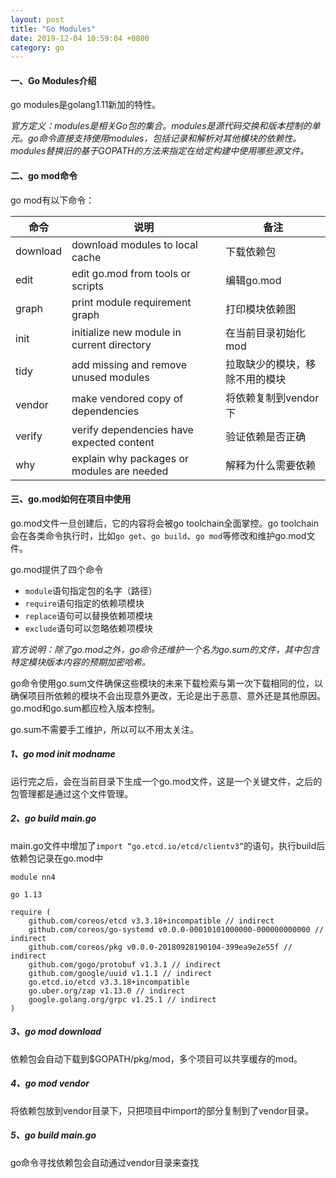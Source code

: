 ```yaml
---
layout: post
title: "Go Modules"
date: 2019-12-04 10:59:04 +0800
category: go
---
```


#### 一、Go Modules介绍

go modules是golang1.11新加的特性。

*官方定义：modules是相关Go包的集合。modules是源代码交换和版本控制的单元。go命令直接支持使用modules，包括记录和解析对其他模块的依赖性。modules替换旧的基于GOPATH的方法来指定在给定构建中使用哪些源文件。*

#### 二、go mod命令

go mod有以下命令：

| 命令     | 说明                                       | 备注                           |
| -------- | ------------------------------------------ | ------------------------------ |
| download | download modules to local cache            | 下载依赖包                     |
| edit     | edit go.mod from tools or scripts          | 编辑go.mod                     |
| graph    | print module requirement graph             | 打印模块依赖图                 |
| init     | initialize new module in current directory | 在当前目录初始化mod            |
| tidy     | add missing and remove unused modules      | 拉取缺少的模块，移除不用的模块 |
| vendor   | make vendored copy of dependencies         | 将依赖复制到vendor下           |
| verify   | verify dependencies have expected content  | 验证依赖是否正确               |
| why      | explain why packages or modules are needed | 解释为什么需要依赖             |

#### 三、go.mod如何在项目中使用

go.mod文件一旦创建后，它的内容将会被go toolchain全面掌控。go toolchain会在各类命令执行时，比如`go get`、`go build`、`go mod`等修改和维护go.mod文件。

go.mod提供了四个命令

- `module`语句指定包的名字（路径）
- `require`语句指定的依赖项模块
- `replace`语句可以替换依赖项模块
- `exclude`语句可以忽略依赖项模块

*官方说明：除了go.mod之外，go命令还维护一个名为go.sum的文件，其中包含特定模块版本内容的预期加密哈希。*

go命令使用go.sum文件确保这些模块的未来下载检索与第一次下载相同的位，以确保项目所依赖的模块不会出现意外更改，无论是出于恶意、意外还是其他原因。go.mod和go.sum都应检入版本控制。

go.sum不需要手工维护，所以可以不用太关注。

##### 1、go mod init modname

运行完之后，会在当前目录下生成一个go.mod文件，这是一个关键文件，之后的包管理都是通过这个文件管理。

##### 2、go build main.go

main.go文件中增加了`import “go.etcd.io/etcd/clientv3”`的语句，执行build后依赖包记录在go.mod中

```
module nn4

go 1.13

require (
	github.com/coreos/etcd v3.3.18+incompatible // indirect
	github.com/coreos/go-systemd v0.0.0-00010101000000-000000000000 // indirect
	github.com/coreos/pkg v0.0.0-20180928190104-399ea9e2e55f // indirect
	github.com/gogo/protobuf v1.3.1 // indirect
	github.com/google/uuid v1.1.1 // indirect
	go.etcd.io/etcd v3.3.18+incompatible
	go.uber.org/zap v1.13.0 // indirect
	google.golang.org/grpc v1.25.1 // indirect
)
```

##### 3、go mod download

依赖包会自动下载到$GOPATH/pkg/mod，多个项目可以共享缓存的mod。

##### 4、go mod vendor

将依赖包放到vendor目录下，只把项目中import的部分复制到了vendor目录。

##### 5、go build main.go

go命令寻找依赖包会自动通过vendor目录来查找
